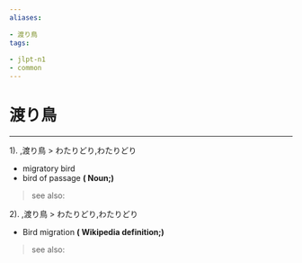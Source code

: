 ```yaml
---
aliases:
    
- 渡り鳥
tags:
    
- jlpt-n1
- common
---
```


# 渡り鳥
---
1).
,渡り鳥 > わたりどり,わたりどり

- migratory bird
- bird of passage
**( Noun;)**
> see also: 
            
2).
,渡り鳥 > わたりどり,わたりどり

- Bird migration
**( Wikipedia definition;)**
> see also: 
            